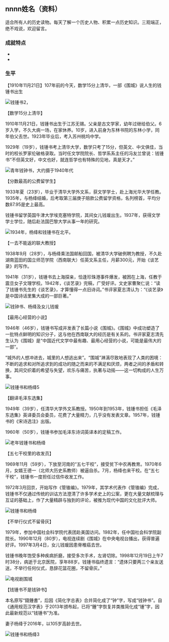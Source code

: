 ## nnnn姓名（资料）

适合所有人的历史读物。每天了解一个历史人物、积累一点历史知识。三观端正，绝不戏说，欢迎留言。  

### 成就特点

- ​
- ​


### 生平

【1910年11月21日】107年前的今天，数学15分上清华，一部《围城》说人生的钱锺书出生

![钱锺书2](钱锺书2.jpeg)，

【数学15分上清华】

1910年11月21日，钱锺书出生于江苏无锡。父亲是古文学家，幼年过继给伯父。6岁入学，不久大病一场，在家休养。10岁，进入前身为东林书院的东林小学，同年伯父去世。1923年毕业后，考入苏州桃坞中学。

1929年（19岁），钱锺书考上清华大学，数学只考了15分，但英文、中文俱佳，当时的校长罗家伦破格录取。当时任文学院院长、哲学系系主任的冯友兰曾说：钱锺书“不但英文好，中文也好，就连哲学也有特殊的见地，真是天才。”

![青年钱钟书，大约摄于1940年代](青年钱钟书，大约摄于1940年代.jpg)

【分数最高的公费留学生】

1933年夏（23岁），毕业于清华大学外文系，获文学学士，赴上海光华大学任教。1935年，与杨绛结婚，后考取第三届庚子赔款公费留学资格，名列榜首，平均分数87.95是史上最高。

钱锺书留学英国牛津大学埃克塞特学院，其间女儿钱瑗出生。1937年，获得文学学士学位，随后赴法国巴黎大学从事一年的研究。

![1934年，杨绛和钱锺书在北平。](1934年，杨绛和钱锺书在北平。.jpg)



【一去不能返的联大教授】

1938年9月（28岁），与杨绛乘法国邮船回国，被清华大学破例聘为教授，不久赴湖南蓝田的国立师范学院（西南联大）任英文系主任，月薪300元，开始《谈艺录》的写作。

1941年（31岁），钱锺书去上海探亲，恰逢珍珠港事件爆发，被困在上海，任教于震旦女子文理学校。1942年，《谈艺录》完稿，广受好评。文史家曹聚仁说：“读了钱锺书先生的《谈艺录》，才算懂得一点旧诗词。”书评家夏志清认为：“《谈艺录》是中国诗话里集大成的一部巨著。”

![钱钟书、杨绛及女儿钱瑗](钱钟书、杨绛及女儿钱瑗.jpg)

【最用心经营的小说】

1946年（46岁），钱锺书写成并发表了长篇小说《围城》。《围城》中成功塑造了一批特点鲜明的知识分子，这与他在西南联大的经历是有关系的。书评家夏志清先生认为《围城》是“中国近代文学中最有趣、最用心经营的小说，可能是最伟大的一部”。

“城外的人想冲进去，城里的人想逃出来”。“围城”淋漓尽致地表现了人类的困境：不断的追求和对所追求到的成功的随之而来的不满足和厌烦，两者之间的矛盾和转换，其间交织着的希望与失望，欢乐与痛苦，执著与动摇——这一切构成的人生万事。

![钱锺书和杨绛5](钱锺书和杨绛5.jpeg)

【翻译毛泽东选集】

1949年（39岁），任清华大学外文系教授。1950年到1953年，钱锺书担任《毛泽东选集》英译委员会委员，花费了大量精力，几乎没有发表文章。1957年，钱锺书的《宋诗选注》出版。

1960年（50岁），钱锺书参加毛泽东诗词英译本的定稿工作。

![老年钱锺书和杨绛](老年钱锺书和杨绛.jpeg)

【五七干校里的收发员】

1969年11月（59岁），下放至河南的“五七干校”，接受贫下中农再教育。1970年6月，女婿王德一（北师大历史系教师）被逼自杀。7月，杨绛也来干校。在“五七干校”，钱锺书一度担任过信件收发工作。

1972年3月回京，开始写作《管锥编》。1979年，其学术代表作《管锥编》完成，钱锺书不仅通过传统的训诂方法澄清了许多学术史上的公案，更在大量文献梳理与互证的基础上，作了大量精辟与独到的评论，被推为现代中国的文化批评大师。

![钱锺书和杨绛](钱锺书和杨绛.jpeg)

【不举行仪式不留骨灰】

1979年，参加中国社会科学院代表团赴美国访问。1982年，任中国社会科学院副院长。1990年12月（80岁），电视连续剧《围城》在中央电视台播出，获得普遍好评。1997年3月4日，女儿钱瑗因患脊椎癌去世。

钱锺书晚年饱受多种疾病折磨，接受多次手术，左肾切除。1998年12月19日上午7时38分，病逝于北京医院，享年88岁。钱锺书临终遗言：“遗体只要两三个亲友送送，不举行任何仪式，恳辞花篮花圈，不留骨灰。”

![电视剧围城](电视剧围城.jpeg)



【钱锺书不是钱钟书】

本名原写“錢鍾書”，后因《简化字总表》合并简化成了“钟”字，写成“钱钟书”。自《通用规范汉字表》于2013年颁布起，已将“鍾”字恢复并类推简化成“锺”字，因此最新规范以“钱锺书”为准。

妻子杨绛于2016年，以105岁高龄去世。

![钱锺书和杨绛3](钱锺书和杨绛3.jpeg)





